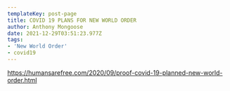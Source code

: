 ```yaml
---
templateKey: post-page
title: COVID 19 PLANS FOR NEW WORLD ORDER
author: Anthony Mongoose
date: 2021-12-29T03:51:23.977Z
tags:
- 'New World Order'
- covid19
---
```

<https://humansarefree.com/2020/09/proof-covid-19-planned-new-world-order.html>